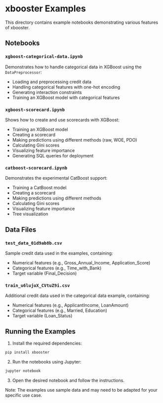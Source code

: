 # xbooster Examples

This directory contains example notebooks demonstrating various features of xbooster.

## Notebooks

### `xgboost-categorical-data.ipynb`
Demonstrates how to handle categorical data in XGBoost using the `DataPreprocessor`:
- Loading and preprocessing credit data
- Handling categorical features with one-hot encoding
- Generating interaction constraints
- Training an XGBoost model with categorical features

### `xgboost-scorecard.ipynb`
Shows how to create and use scorecards with XGBoost:
- Training an XGBoost model
- Creating a scorecard
- Making predictions using different methods (raw, WOE, PDO)
- Calculating Gini scores
- Visualizing feature importance
- Generating SQL queries for deployment

### `catboost-scorecard.ipynb`
Demonstrates the experimental CatBoost support:
- Training a CatBoost model
- Creating a scorecard
- Making predictions using different methods
- Calculating Gini scores
- Visualizing feature importance
- Tree visualization

## Data Files

### `test_data_01d9ab8b.csv`
Sample credit data used in the examples, containing:
- Numerical features (e.g., Gross_Annual_Income, Application_Score)
- Categorical features (e.g., Time_with_Bank)
- Target variable (Final_Decision)

### `train_u6lujuX_CVtuZ9i.csv`
Additional credit data used in the categorical data example, containing:
- Numerical features (e.g., ApplicantIncome, LoanAmount)
- Categorical features (e.g., Married, Education)
- Target variable (Loan_Status)

## Running the Examples

1. Install the required dependencies:
```bash
pip install xbooster
```

2. Run the notebooks using Jupyter:
```bash
jupyter notebook
```

3. Open the desired notebook and follow the instructions.

Note: The examples use sample data and may need to be adapted for your specific use case. 